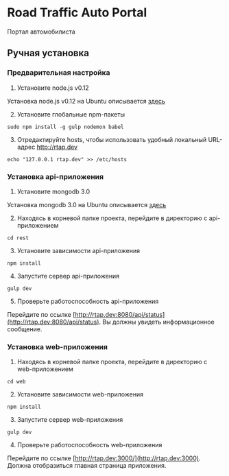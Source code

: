# Road Traffic Auto Portal
Портал автомобилиста

## Ручная установка

### Предварительная настройка

1. Установите node.js v0.12

  Установка node.js v0.12 на Ubuntu описывается [здесь](http://askubuntu.com/questions/586671/installing-node-js-through-a-ppa-does-not-fetch-the-latest-version/586674#586674)

2. Установите глобальные npm-пакеты

  `sudo npm install -g gulp nodemon babel`

3. Отредактируйте hosts, чтобы использовать удобный локальный URL-адрес http://rtap.dev

  `echo "127.0.0.1 rtap.dev" >> /etc/hosts`

### Установка api-приложения

1. Установите mongodb 3.0

  Установка mongodb 3.0 на Ubuntu описывается [здесь](http://docs.mongodb.org/master/tutorial/install-mongodb-on-ubuntu/)

2. Находясь в корневой папке проекта, перейдите в директорию с api-приложением

  `cd rest`

3. Установите зависимости api-приложения

  `npm install`

4. Запустите сервер api-приложения

  `gulp dev`

5. Проверьте работоспособность api-приложения

  Перейдите по ссылке [http://rtap.dev:8080/api/status](http://rtap.dev:8080/api/status).
  Вы должны увидеть информационное сообщение.

### Установка web-приложения

1. Находясь в корневой папке проекта, перейдите в директорию с web-приложением

  `cd web`

2. Установите зависимости web-приложения

  `npm install`

3. Запустите сервер web-приложения

  `gulp dev`

4. Проверьте работоспособность web-приложения

  Перейдите по ссылке [http://rtap.dev:3000/](http://rtap.dev:3000).
  Должна отобразиться главная страница приложения.